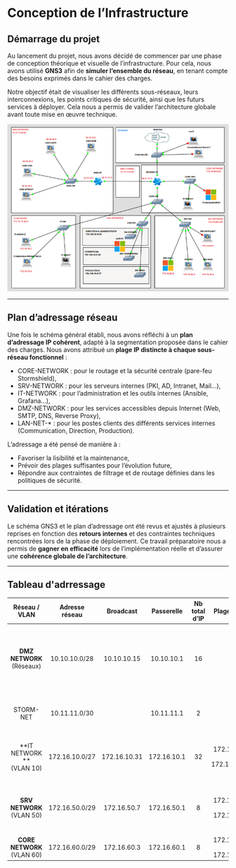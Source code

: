 # Conception de l’Infrastructure

## Démarrage du projet

Au lancement du projet, nous avons décidé de commencer par une phase de conception théorique et visuelle de l’infrastructure. Pour cela, nous avons utilisé **GNS3** afin de **simuler l’ensemble du réseau**, en tenant compte des besoins exprimés dans le cahier des charges.

Notre objectif était de visualiser les différents sous-réseaux, leurs interconnexions, les points critiques de sécurité, ainsi que les futurs services à déployer. Cela nous a permis de valider l’architecture globale avant toute mise en œuvre technique.

![Capture de l'infrastructure](./images/infra.png)

---

## Plan d’adressage réseau

Une fois le schéma général établi, nous avons réfléchi à un **plan d’adressage IP cohérent**, adapté à la segmentation proposée dans le cahier des charges. Nous avons attribué un **plage IP distincte à chaque sous-réseau fonctionnel** :

- CORE-NETWORK : pour le routage et la sécurité centrale (pare-feu Stormshield),
- SRV-NETWORK : pour les serveurs internes (PKI, AD, Intranet, Mail...),
- IT-NETWORK : pour l’administration et les outils internes (Ansible, Grafana...),
- DMZ-NETWORK : pour les services accessibles depuis Internet (Web, SMTP, DNS, Reverse Proxy),
- LAN-NET-* : pour les postes clients des différents services internes (Communication, Direction, Production).

L’adressage a été pensé de manière à :

- Favoriser la lisibilité et la maintenance,
- Prévoir des plages suffisantes pour l’évolution future,
- Répondre aux contraintes de filtrage et de routage définies dans les politiques de sécurité.

---

## Validation et itérations

Le schéma GNS3 et le plan d’adressage ont été revus et ajustés à plusieurs reprises en fonction des **retours internes** et des contraintes techniques rencontrées lors de la phase de déploiement. Ce travail préparatoire nous a permis de **gagner en efficacité** lors de l’implémentation réelle et d’assurer une **cohérence globale de l’architecture**.

---

## Tableau d'adrressage

|       **Réseau / VLAN**        | **Adresse réseau** | **Broadcast** | **Passerelle** | **Nb total d’IP** |       **Plage DHCP**       |                                          **IPs réservées (statiques)**                                           |
| :----------------------------: | :----------------: | :-----------: | :------------: | :---------------: | :------------------------: | :--------------------------------------------------------------------------------------------------------------: |
|  **DMZ NETWORK**<br>(Réseaux)  |   10.10.10.0/28    |  10.10.10.15  |   10.10.10.1   |        16         |             -              | **DMZ-SMTP** : 10.10.10.3<br>**DMZ-DNS** : 10.10.10.4<br>**DMZ-RPROXY** : 10.10.10.5<br>**DMZ-WEB** : 10.10.10.2 |
|           STORM-NET            |   10.11.11.0/30    |               |   10.11.11.1   |         2         |             -              |                              **BORDER-RT** : 10.11.11.1 <br>**DMZ-RT** : 10.11.11.2                              |
| **IT  NETWORK **<br>(VLAN 10)  |   172.16.10.0/27   | 172.16.10.31  |  172.16.10.1   |        32         | 172.16.10.4 → 172.16.10.30 |                          **IT-ANSIBLE** :  172.16.10.2 <br>**IT-GRAFANA** : 172.16.10.3                          |
| **SRV NETWORK** <br>(VLAN 50)  |   172.16.50.0/29   |  172.16.50.7  |  172.16.50.1   |         8         | 172.16.50.5 → 172.16.50.6  |            **SRV-MAIL** : 172.16.50.4<br>**SRV-INTRANET** : 172.16.50.3<br>**SRV-AD01** : 172.16.50.2            |
| **CORE NETWORK** <br>(VLAN 60) |   172.16.60.0/29   |  172.16.60.3  |  172.16.60.1   |         8         | 172.16.60.2 -> 172.16.60.5 |                                           **BORDER-RT** : 172.16.60.2                                            |

